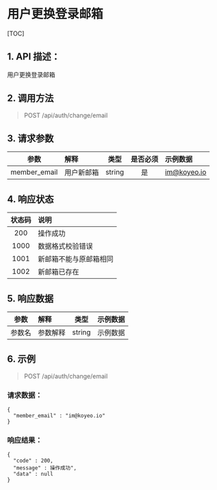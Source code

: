 # 用户更换登录邮箱

[TOC]

## 1. API 描述：
用户更换登录邮箱

## 2. 调用方法

> POST /api/auth/change/email

## 3. 请求参数

参数 | 解释 | 类型 | 是否必须 | 示例数据
:---:|:---|:---:|:---:|:---
member_email | 用户新邮箱 | string | 是 | im@koyeo.io

## 4. 响应状态

状态码 | 说明
:---:|:---
200 | 操作成功
1000| 数据格式校验错误
1001| 新邮箱不能与原邮箱相同
1002| 新邮箱已存在

## 5. 响应数据

参数 | 解释 | 类型 | 示例数据
:---:|:---|:---:|:---
参数名 | 参数解释 | string | 示例数据

## 6. 示例

> POST /api/auth/change/email

### 请求数据：

```josn
{
  "member_email" : "im@koyeo.io"
}
```

### 响应结果：

```josn
{
  "code" : 200,
  "message" : 操作成功",
  "data" : null
}
```
